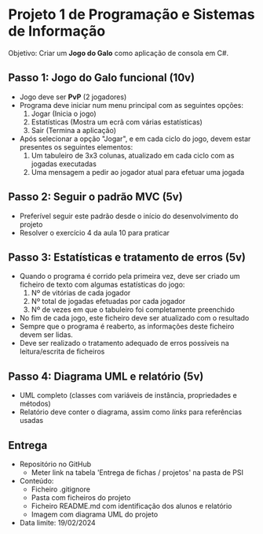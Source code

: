 # Projeto 1 de Programação e Sistemas de Informação

Objetivo: Criar um **Jogo do Galo** como aplicação de consola em C#.

## Passo 1: Jogo do Galo funcional (10v)

- Jogo deve ser **PvP** (2 jogadores)
- Programa deve iniciar num menu principal com as seguintes opções:
  1. Jogar (Inicia o jogo)
  2. Estatísticas (Mostra um ecrã com várias estatísticas)
  3. Sair (Termina a aplicação)
- Após selecionar a opção "Jogar", e em cada ciclo do jogo, devem estar presentes os seguintes elementos:
  1. Um tabuleiro de 3x3 colunas, atualizado em cada ciclo com as jogadas executadas
  2. Uma mensagem a pedir ao jogador atual para efetuar uma jogada

## Passo 2: Seguir o padrão MVC (5v)

- Preferível seguir este padrão desde o início do desenvolvimento do projeto
- Resolver o exercício 4 da aula 10 para praticar

## Passo 3: Estatísticas e tratamento de erros (5v)

- Quando o programa é corrido pela primeira vez, deve ser criado um ficheiro de texto com algumas estatísticas do jogo:
  1. Nº de vitórias de cada jogador
  3. Nº total de jogadas efetuadas por cada jogador
  4. Nº de vezes em que o tabuleiro foi completamente preenchido
- No fim de cada jogo, este ficheiro deve ser atualizado com o resultado
- Sempre que o programa é reaberto, as informações deste ficheiro devem ser lidas.
- Deve ser realizado o tratamento adequado de erros possíveis na leitura/escrita de ficheiros

## Passo 4: Diagrama UML e relatório (5v)

- UML completo (classes com variáveis de instância, propriedades e métodos)
- Relatório deve conter o diagrama, assim como *links* para referências usadas

## Entrega

- Repositório no GitHub
  - Meter link na tabela 'Entrega de fichas / projetos' na pasta de PSI
- Conteúdo:
  - Ficheiro .gitignore
  - Pasta com ficheiros do projeto
  - Ficheiro README.md com identificação dos alunos e relatório
  - Imagem com diagrama UML do projeto
- Data limite: 19/02/2024

